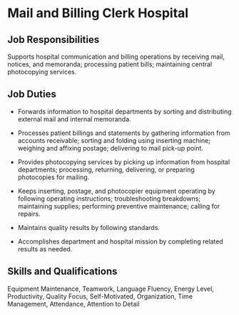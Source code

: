 # Mail and Billing Clerk Hospital

## Job Responsibilities

Supports hospital communication and billing operations by receiving mail, notices, and memoranda; processing patient bills; maintaining central photocopying services.

## Job Duties

* Forwards information to hospital departments by sorting and distributing external mail and internal memoranda.

* Processes patient billings and statements by gathering information from accounts receivable; sorting and folding using inserting machine; weighing and affixing postage; delivering to mail pick-up point.

* Provides photocopying services by picking up information from hospital departments; processing, returning, delivering, or preparing photocopies for mailing.

* Keeps inserting, postage, and photocopier equipment operating by following operating instructions; troubleshooting breakdowns; maintaining supplies; performing preventive maintenance; calling for repairs.

* Maintains quality results by following standards.

* Accomplishes department and hospital mission by completing related results as needed.

## Skills and Qualifications

Equipment Maintenance, Teamwork, Language Fluency, Energy Level, Productivity, Quality Focus, Self-Motivated, Organization, Time Management, Attendance, Attention to Detail

